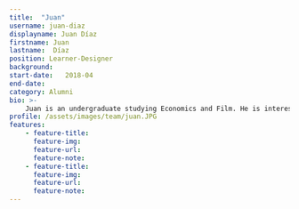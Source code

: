 ```yaml
---
title:  "Juan"
username: juan-diaz
displayname: Juan Díaz
firstname: Juan
lastname:  Díaz
position: Learner-Designer
background: 
start-date:   2018-04
end-date:
category: Alumni
bio: >- 
    Juan is an undergraduate studying Economics and Film. He is interested in creating impactful visually interesting learning materials.
profile: /assets/images/team/juan.JPG
features:
    - feature-title: 
      feature-img: 
      feature-url: 
      feature-note: 
    - feature-title: 
      feature-img: 
      feature-url: 
      feature-note: 
---
```

